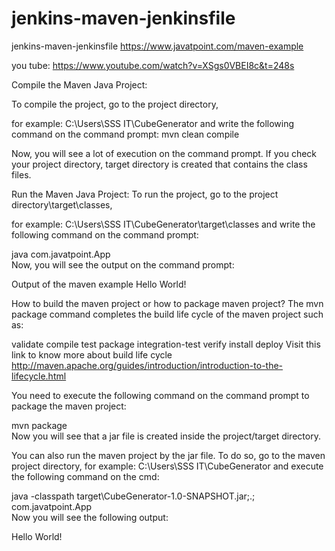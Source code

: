 # jenkins-maven-jenkinsfile
jenkins-maven-jenkinsfile
https://www.javatpoint.com/maven-example

you tube:
https://www.youtube.com/watch?v=XSgs0VBEI8c&t=248s

Compile the Maven Java Project:

To compile the project, go to the project directory,

for example: C:\Users\SSS IT\CubeGenerator and write the following command on the command prompt:
mvn clean compile 

Now, you will see a lot of execution on the command prompt. If you check your project directory, target directory is created that contains the class files.

Run the Maven Java Project:
To run the project, go to the project directory\target\classes,

for example: C:\Users\SSS IT\CubeGenerator\target\classes and write the following command on the command prompt:

java com.javatpoint.App  
Now, you will see the output on the command prompt:

Output of the maven example
Hello World!  


How to build the maven project or how to package maven project?
The mvn package command completes the build life cycle of the maven project such as:

validate
compile
test
package
integration-test
verify
install
deploy
Visit this link to know more about build life cycle http://maven.apache.org/guides/introduction/introduction-to-the-lifecycle.html

You need to execute the following command on the command prompt to package the maven project:

mvn package  
Now you will see that a jar file is created inside the project/target directory.

You can also run the maven project by the jar file. To do so, go to the maven project directory, for example: C:\Users\SSS IT\CubeGenerator and execute the following command on the cmd:

java -classpath target\CubeGenerator-1.0-SNAPSHOT.jar;.; com.javatpoint.App  
Now you will see the following output:

Hello World!  
